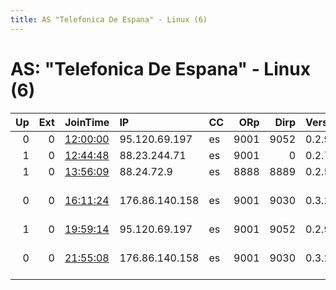 ```yaml
---
title: AS "Telefonica De Espana" - Linux (6)
---
```


# AS: "Telefonica De Espana" - Linux (6)

|   Up |   Ext | JoinTime                                                                                            | IP             | CC   |   ORp |   Dirp | Version   | Contact                 | Nickname        |   eFamMembers |
|-----:|------:|:----------------------------------------------------------------------------------------------------|:---------------|:-----|------:|-------:|:----------|:------------------------|:----------------|--------------:|
|    0 |     0 | [12:00:00](https://metrics.torproject.org/rs.html#details/8CC099491116157687A463FCEB994879620FCAE7) | 95.120.69.197  | es   |  9001 |   9052 | 0.2.9.14  | None                    | fraternagain    |             1 |
|    1 |     0 | [12:44:48](https://metrics.torproject.org/rs.html#details/8D21C9822524E5A1FBDC271ABDC6178EDC368A78) | 88.23.244.71   | es   |  9001 |      0 | 0.2.7.6   | None                    | gsrv            |             1 |
|    1 |     0 | [13:56:09](https://metrics.torproject.org/rs.html#details/6EA8F49B123BA4BBD5EA125DF9576EE132D8D894) | 88.24.72.9     | es   |  8888 |   8889 | 0.2.5.16  | None                    | Exkrn32Xzpwkjc3 |             1 |
|    0 |     0 | [16:11:24](https://metrics.torproject.org/rs.html#details/63E297E133AF4D0B2EE2CFEFD4ECB0E49EEBE494) | 176.86.140.158 | es   |  9001 |   9030 | 0.3.2.9   | gaugor at gmail dot com | Gaugor          |             1 |
|    1 |     0 | [19:59:14](https://metrics.torproject.org/rs.html#details/F70F40261E37676C3AB734C2630A16B647160E3A) | 95.120.69.197  | es   |  9001 |   9052 | 0.2.9.14  | None                    | fraternagain    |             1 |
|    0 |     0 | [21:55:08](https://metrics.torproject.org/rs.html#details/5A1777755F29FDE6A5B125C52BEAB264CD1A5CC9) | 176.86.140.158 | es   |  9001 |   9030 | 0.3.2.9   | gaugor at gmail dot com | Gaugor          |             1 |
